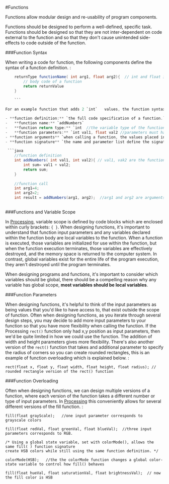 #Functions


Functions allow modular design and re-usability of program components.

Functions should be designed to perform a well-defined, specific task. Functions should be designed so that they are not inter-dependent on code external to the function and so that they don't cause unintended side-effects to code outside of the function.

###Function Syntax

When writing a code for function, the following components define the syntax of a function definition. :
```java
    returnType functionName( int arg1, float arg2){  // int and float input parameters 
        // body code of a function
        return returnValue
    }
    
    ```

For an example function that adds 2 `int`   values, the function syntax is

- **function definition:** `the full code specification of a function.`
-   **function name:** `addNumbers`
-   **function return type:** `int  //the variable type of the function's return type must be declared, or it must specified as void if no value will be returned`
-   **function parameters:** `int val1, float val2 //parameters must have a declared variable-type` 
- **function arguments** `when calling a function, the values placed inside the function parentheses are called arguments, the argument values are used to initialize the function's input parameters`
- **function signature** `the name and parameter list define the signature of a function.  A function's signature specifies information about how to use, or call a function. A compiler compares functions signatures to determine if 2 identically named functions are valid overloaded functions, the parameter lists must be unique, based on data-type or number of parameters.  `  

 ```java
    //function definition
    int addNumbers( int val1, int val2){ // val1, vak2 are the functions parameters 
        int sum= val1 + val2;
        return sum;
    }
    
    //function call
    int arg1=4;
    int arg2=2;
    int result = addNumbers(arg1, arg2);  //arg1 and arg2 are arguments
   
   ```    

        
###Functions and Variable Scope

In [Processing](http://processing.org), variable scope is defined by code blocks which are enclosed within curly brackets: `{ }`. When designing functions, it's important to understand that function input parameters and any variables declared within the function body are local variables to the function. When a function is executed, those variables are initialized for use within the function, but when the function execution terminates, those variables are effectively destroyed, and the memory space is returned to the computer system. In contrast, global variables exist for the entire life of the program execution, they aren't destroyed until the program terminates.

When designing programs and functions, it's important to consider which variables should be global, there should be a compelling reason why any variable has global scope, **most variables should be local variables**.

###Function Parameters

When designing functions, it's helpful to think of the input parameters as being values that you'd like to have access to, that exist outside the scope of function. Often when designing functions, as you iterate through several design steps, you may decide to add more input parameters to your function so that you have more flexibility when calling the function. If the Processing `rect()` function only had x,y position as input parameters, then we'd be quite limited in how we could use the function. The addition of width and height parameters gives more flexibility. There's also another version of the `rect()` function that takes and additional parameter to specify the radius of corners so you can create rounded rectangles, this is an example of function overloading which is explained below. :

    rect(float x, float y, float width, float height, float radius); // rounded rectangle version of the rect() function

###Function Overloading

Often when designing functions, we can design multiple versions of a function, where each version of the function takes a different number or type of input parameters. In [Processing](http://processing.org) this conveniently allows for several different versions of the fill function. :

    fill(float grayScale);   //one input parameter corresponds to grayscale colors

    fill(float redVal, float greenVal, float blueVal);  //three input parameters corresponds to RGB.

    /* Using a global state variable, set with colorMode(), allows the same fill( ) function signature 
    create HSB colors while still using the same function definition. */

    colorMode(HSB);   //the the colorMode function changes a global color-state variable to control how fill() behaves

    fill(float hueVal, float saturationVal, float brightnessVal);  // now the fill color is HSB

